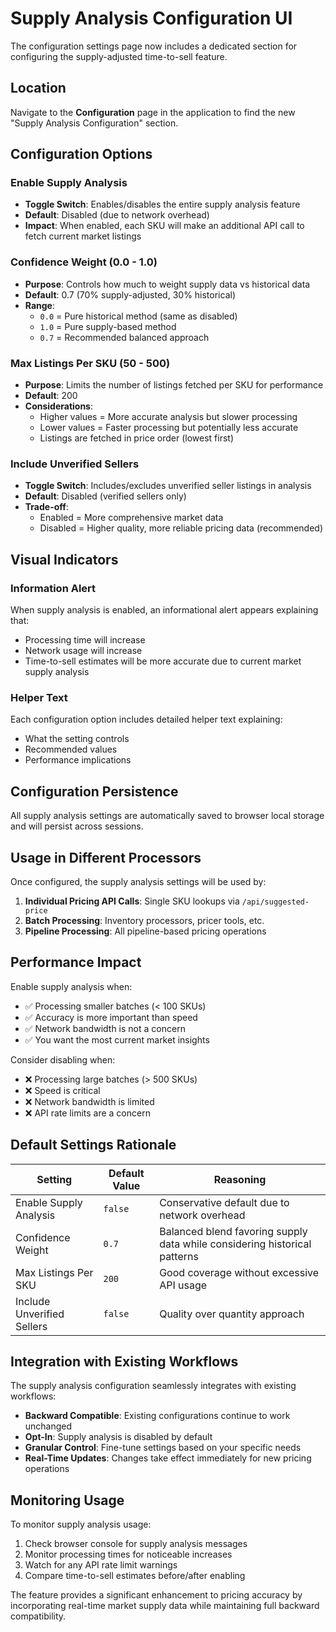 # Supply Analysis Configuration UI

The configuration settings page now includes a dedicated section for configuring the supply-adjusted time-to-sell feature.

## Location

Navigate to the **Configuration** page in the application to find the new "Supply Analysis Configuration" section.

## Configuration Options

### Enable Supply Analysis

- **Toggle Switch**: Enables/disables the entire supply analysis feature
- **Default**: Disabled (due to network overhead)
- **Impact**: When enabled, each SKU will make an additional API call to fetch current market listings

### Confidence Weight (0.0 - 1.0)

- **Purpose**: Controls how much to weight supply data vs historical data
- **Default**: 0.7 (70% supply-adjusted, 30% historical)
- **Range**:
  - `0.0` = Pure historical method (same as disabled)
  - `1.0` = Pure supply-based method
  - `0.7` = Recommended balanced approach

### Max Listings Per SKU (50 - 500)

- **Purpose**: Limits the number of listings fetched per SKU for performance
- **Default**: 200
- **Considerations**:
  - Higher values = More accurate analysis but slower processing
  - Lower values = Faster processing but potentially less accurate
  - Listings are fetched in price order (lowest first)

### Include Unverified Sellers

- **Toggle Switch**: Includes/excludes unverified seller listings in analysis
- **Default**: Disabled (verified sellers only)
- **Trade-off**:
  - Enabled = More comprehensive market data
  - Disabled = Higher quality, more reliable pricing data (recommended)

## Visual Indicators

### Information Alert

When supply analysis is enabled, an informational alert appears explaining that:

- Processing time will increase
- Network usage will increase
- Time-to-sell estimates will be more accurate due to current market supply analysis

### Helper Text

Each configuration option includes detailed helper text explaining:

- What the setting controls
- Recommended values
- Performance implications

## Configuration Persistence

All supply analysis settings are automatically saved to browser local storage and will persist across sessions.

## Usage in Different Processors

Once configured, the supply analysis settings will be used by:

1. **Individual Pricing API Calls**: Single SKU lookups via `/api/suggested-price`
2. **Batch Processing**: Inventory processors, pricer tools, etc.
3. **Pipeline Processing**: All pipeline-based pricing operations

## Performance Impact

Enable supply analysis when:

- ✅ Processing smaller batches (< 100 SKUs)
- ✅ Accuracy is more important than speed
- ✅ Network bandwidth is not a concern
- ✅ You want the most current market insights

Consider disabling when:

- ❌ Processing large batches (> 500 SKUs)
- ❌ Speed is critical
- ❌ Network bandwidth is limited
- ❌ API rate limits are a concern

## Default Settings Rationale

| Setting                    | Default Value | Reasoning                                                                 |
| -------------------------- | ------------- | ------------------------------------------------------------------------- |
| Enable Supply Analysis     | `false`       | Conservative default due to network overhead                              |
| Confidence Weight          | `0.7`         | Balanced blend favoring supply data while considering historical patterns |
| Max Listings Per SKU       | `200`         | Good coverage without excessive API usage                                 |
| Include Unverified Sellers | `false`       | Quality over quantity approach                                            |

## Integration with Existing Workflows

The supply analysis configuration seamlessly integrates with existing workflows:

- **Backward Compatible**: Existing configurations continue to work unchanged
- **Opt-In**: Supply analysis is disabled by default
- **Granular Control**: Fine-tune settings based on your specific needs
- **Real-Time Updates**: Changes take effect immediately for new pricing operations

## Monitoring Usage

To monitor supply analysis usage:

1. Check browser console for supply analysis messages
2. Monitor processing times for noticeable increases
3. Watch for any API rate limit warnings
4. Compare time-to-sell estimates before/after enabling

The feature provides a significant enhancement to pricing accuracy by incorporating real-time market supply data while maintaining full backward compatibility.
